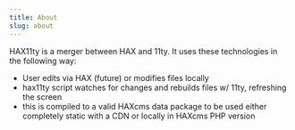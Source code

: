 ```yaml
---
title: About
slug: about 
---
```

<p>HAX11ty is a merger between HAX and 11ty. It uses these technologies in the following way:
<ul>
  <li>User edits via HAX (future) or modifies files locally</li>
  <li>hax11ty script watches for changes and rebuilds files w/ 11ty, refreshing the screen</li>
  <li>this is compiled to a valid HAXcms data package to be used either completely static with a CDN or locally in HAXcms PHP version</li>
</ul>
</p>
